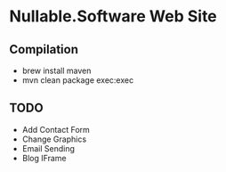 # Nullable.Software Web Site

## Compilation
* brew install maven
* mvn clean package exec:exec

## TODO
* Add Contact Form
* Change Graphics
* Email Sending
* Blog IFrame